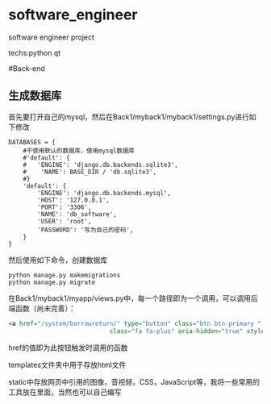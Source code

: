 # software_engineer
software engineer project

techs:python qt

#Back-end
## 生成数据库
首先要打开自己的mysql，然后在Back1/myback1/myback1/settings.py进行如下修改
```shell
DATABASES = {
    #不使用默认的数据库，使用mysql数据库
    #'default': {
    #   'ENGINE': 'django.db.backends.sqlite3',
    #    'NAME': BASE_DIR / 'db.sqlite3',
    #}
    'default': {
        'ENGINE': 'django.db.backends.mysql',
        'HOST': '127.0.0.1',
        'PORT': '3306',
        'NAME': 'db_software',
        'USER': 'root',
        'PASSWORD': '写为自己的密码',
    }
}
```
然后使用如下命令，创建数据库
```shell
python manage.py makemigrations
python manage.py migrate
```

在Back1/myback1/myapp/views.py中，每一个路径即为一个调用，可以调用后端函数（尚未完善）：
```html
<a href="/system/borrowreturn/" type="button" class="btn btn-primary " style="float:right;"><i
                            class="fa fa-plus" aria-hidden="true" style="margin-right: 6px;"></i>还书</a>
```
href的值即为此按钮触发时调用的函数

templates文件夹中用于存放html文件

static中存放网页中引用的图像，音视频，CSS，JavaScript等，我将一些常用的工具放在里面，当然也可以自己编写








